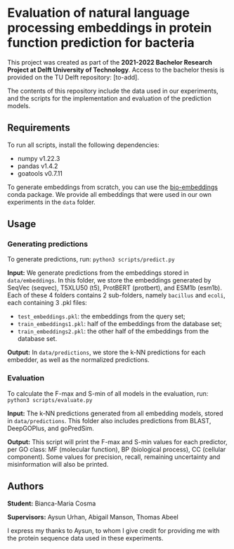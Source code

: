 # Evaluation of natural language processing embeddings in protein function prediction for bacteria
This project was created as part of the **2021-2022 Bachelor Research Project at Delft University of Technology**.
Access to the bachelor thesis is provided on the TU Delft repository: [to-add].

The contents of this repository include the data used in our experiments, and the scripts for the implementation and evaluation of the prediction models.

## Requirements
To run all scripts, install the following dependencies:
- numpy v1.22.3
- pandas v1.4.2
- goatools v0.7.11

To generate embeddings from scratch, you can use the [bio-embeddings](https://anaconda.org/conda-forge/bio-embeddings) conda package. We provide all embeddings that were used in our own experiments in the ``data`` folder.

## Usage
### Generating predictions
To generate predictions, run:
``python3 scripts/predict.py``

**Input:** We generate predictions from the embeddings stored in ``data/embeddings``. In this folder, we store the embeddings generated by SeqVec (seqvec), T5XLU50 (t5), ProtBERT (protbert), and ESM1b (esm1b). Each of these 4 folders contains 2 sub-folders, namely ``bacillus`` and ``ecoli``, each containing 3 .pkl files:
- ``test_embeddings.pkl``: the embeddings from the query set;
- ``train_embeddings1.pkl``: half of the embeddings from the database set;
- ``train_embeddings2.pkl``: the other half of the embeddings from the database set.

**Output:** In ``data/predictions``, we store the k-NN predictions for each embedder, as well as the normalized predictions.

### Evaluation
To calculate the F-max and S-min of all models in the evaluation, run: ``python3 scripts/evaluate.py``

**Input:** The k-NN predictions generated from all embedding models, stored in ``data/predictions``. This folder also includes predictions from BLAST, DeepGOPlus, and goPredSim.

**Output:** This script will print the F-max and S-min values for each predictor, per GO class: MF (molecular function), BP (biological process), CC (cellular component). Some values for precision, recall, remaining uncertainty and misinformation will also be printed.

## Authors
**Student:** Bianca-Maria Cosma

**Supervisors:** Aysun Urhan, Abigail Manson, Thomas Abeel

I express my thanks to Aysun, to whom I give credit for providing me with the protein sequence data used in these experiments.
